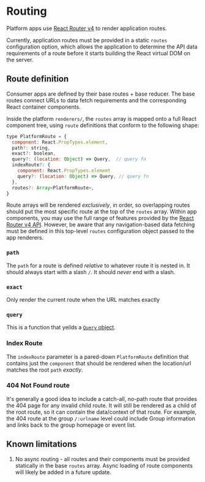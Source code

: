 # Routing

Platform apps use [React Router v4](https://reacttraining.com/react-router/) to
render application routes.

Currently, application routes must be provided in a static `routes`
configuration option, which allows the application to determine the API data
requirements of a route before it starts building the React virtual DOM on the
server.

## Route definition

Consumer apps are defined by their base routes + base reducer. The base routes
connect URLs to data fetch requirements and the corresponding React container
components.

Inside the platform `renderers/`, the `routes` array is mapped onto a full React
component tree, using `route` definitions that conform to the following shape:

```js
type PlatformRoute = {
  component: React.PropTypes.element,
  path?: string,
  exact?: boolean,
  query?: (location: Object) => Query,  // query fn
  indexRoute?: {
    component: React.PropTypes.elememt
    query?: (location: Object) => Query, // query fn
  },
  routes?: Array<PlatformRoute>,
}
```

Route arrays will be rendered _exclusively_, in order, so overlapping routes
should put the most specific route at the top of the `routes` array. Within app
components, you may use the full range of features provided by the [React Router
v4 API](https://reacttraining.com/react-router/api). However, be aware that any
navigation-based data fetching must be defined in this top-level `routes`
configuration object passed to the app renderers.

### `path`

The `path` for a route is defined _relative_ to whatever route it is nested
in. It should always start with a slash `/`. It should _never_ end with a slash.

### `exact`

Only render the current route when the URL matches exactly

### `query`

This is a function that yeilds a [`Query` object](./Queries.md).

### Index Route

The `indexRoute` parameter is a pared-down `PlatformRoute` definition that
contains just the `component` that should be rendered when the location/url
matches the root `path` _exactly_.

### 404 Not Found route

It's generally a good idea to include a catch-all, no-path route that provides
the 404 page for any invalid child route. It will still be rendered as a child
of the root route, so it can contain the data/context of that route. For
example, the 404 route at the group `/:urlname` level could include Group
information and links back to the group homepage or event list.

## Known limitations

1. No async routing - all routes and their components must be provided
   statically in the base `routes` array. Async loading of route components will
   likely be added in a future update.

